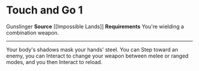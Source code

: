 ﻿---
actions: '[one-action]'
cost: null
element: null
frequency: null
id: '1454'
name: Touch and Go
rarity: Common
requirement: You're wielding a [[DATABASE/trait/Combination|combination]] weapon.
school: null
source: '[[DATABASE/source/Impossible Lands|Impossible Lands]]'
trait:
- '[[DATABASE/trait/Gunslinger|Gunslinger]]'
trigger: null
type: Action

---
# Touch and Go <span class="action-icon">1</span>

<span class="item-trait">Gunslinger</span>
**Source** [[Impossible Lands]]
**Requirements** You're wielding a combination weapon.

---
Your body's shadows mask your hands' steel. You can Step toward an enemy, you can Interact to change your weapon between melee or ranged modes, and you then Interact to reload.